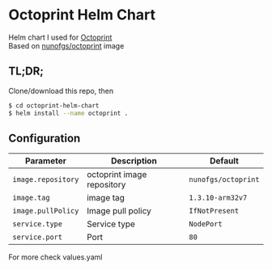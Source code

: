 # Octoprint Helm Chart

Helm chart I used for [Octoprint](https://octoprint.org/)  
Based on [nunofgs/octoprint](https://hub.docker.com/r/nunofgs/octoprint/) image  

## TL;DR;
Clone/download this repo, then
```bash
$ cd octoprint-helm-chart
$ helm install --name octoprint .
```

## Configuration

|         Parameter          |                Description                 |                   Default                   |
|----------------------------|--------------------------------------------|---------------------------------------------|
| `image.repository`                    | octoprint image repository                            | `nunofgs/octoprint`                   |
| `image.tag`          | image tag | `1.3.10-arm32v7`                              |
| `image.pullPolicy`      | Image pull policy | `IfNotPresent`                                      |
| `service.type`         | Service type                        | `NodePort`                                       |
| `service.port`                | Port |`80`                |

For more check values.yaml
